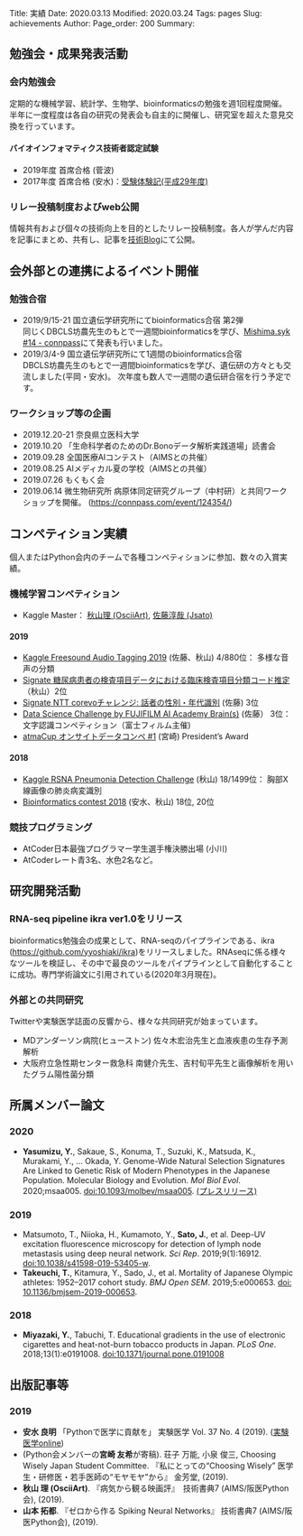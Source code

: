 Title: 実績
Date: 2020.03.13
Modified: 2020.03.24
Tags: pages
Slug: achievements
Author:
Page_order: 200
Summary:

## 勉強会・成果発表活動
### 会内勉強会
定期的な機械学習、統計学、生物学、bioinformaticsの勉強を週1回程度開催。半年に一度程度は各自の研究の発表会も自主的に開催し、研究室を超えた意見交換を行っています。

#### バイオインフォマティクス技術者認定試験
- 2019年度 首席合格 (菅波)
- 2017年度 首席合格 (安水)：[受験体験記(平成29年度)](https://www.jsbi.org/nintei/report/)

### リレー投稿制度およびweb公開
情報共有および個々の技術向上を目的としたリレー投稿制度。各人が学んだ内容を記事にまとめ、共有し、記事を[技術Blog](https://oumedpython.hatenablog.com/)にて公開。

## 会外部との連携によるイベント開催
### 勉強合宿
- 2019/9/15-21 国立遺伝学研究所にてbioinformatics合宿 第2弾  
同じくDBCLS坊農先生のもとで一週間bioinformaticsを学び、[Mishima.syk #14 - connpass](https://connpass.com/event/137642/)にて発表も行いました。
- 2019/3/4-9 国立遺伝学研究所にて1週間のbioinformatics合宿  
DBCLS坊農先生のもとで一週間bioinformaticsを学び、遺伝研の方々とも交流しました(平岡・安水)。
次年度も数人で一週間の遺伝研合宿を行う予定です。
### ワークショップ等の企画
- 2019.12.20-21 奈良県立医科大学
- 2019.10.20 「生命科学者のためのDr.Bonoデータ解析実践道場」読書会
- 2019.09.28 全国医療AIコンテスト（AIMSとの共催）
- 2019.08.25 AIメディカル夏の学校（AIMSとの共催）
- 2019.07.26 もくもく会
- 2019.06.14 微生物研究所 病原体同定研究グループ（中村研）と共同ワークショップを開催。 (<https://connpass.com/event/124354/>)

## コンペティション実績
個人またはPython会内のチームで各種コンペティションに参加、数々の入賞実績。
### 機械学習コンペティション
- Kaggle Master：
[秋山理 (OsciiArt)](https://www.kaggle.com/osciiart), [佐藤淳哉 (Jsato)](https://www.kaggle.com/junyasato)

#### 2019
- [Kaggle Freesound Audio Tagging 2019](https://www.kaggle.com/c/freesound-audio-tagging-2019) (佐藤、秋山) 4/880位：
  多様な音声の分類
- [Signate 糖尿病患者の検査項目データにおける臨床検査項目分類コード推定](https://signate.jp/competitions/158)（秋山）2位
- [Signate NTT corevoチャレンジ: 話者の性別・年代識別](https://signate.jp/competitions/156) (佐藤) 3位
- [Data Science Challenge by FUJIFILM AI Academy Brain(s)](https://athletix.run/events/8baK3V8eu) (佐藤） 3位：文字認識コンペティション（富士フィルム主催)
- [atmaCup オンサイトデータコンペ #1](https://atma.connpass.com/event/138332/) (宮崎) President’s Award

#### 2018
- [Kaggle RSNA Pneumonia Detection Challenge](https://www.kaggle.com/c/rsna-pneumonia-detection-challenge/overview) (秋山) 18/1499位：
 胸部X線画像の肺炎病変識別
- [Bioinformatics contest 2018](https://bioinf.me/en/contest/2018) (安水、秋山) 18位, 20位


### 競技プログラミング
- AtCoder日本最強プログラマー学生選手権決勝出場 (小川)
- AtCoderレート青3名、水色2名など。

## 研究開発活動
### RNA-seq pipeline ikra ver1.0をリリース
bioinformatics勉強会の成果として、RNA-seqのパイプラインである、ikra　(<https://github.com/yyoshiaki/ikra>)をリリースしました。RNAseqに係る様々なツールを検証し、その中で最良のツールをパイプラインとして自動化することに成功。専門学術論文に引用されている(2020年3月現在)。

### 外部との共同研究
Twitterや実験医学誌面の反響から、様々な共同研究が始まっています。

- MDアンダーソン病院(ヒューストン) 佐々木宏治先生と血液疾患の生存予測解析
- 大阪府立急性期センター救急科 南健介先生、吉村旬平先生と画像解析を用いたグラム陽性菌分類

## 所属メンバー論文
### 2020
- **Yasumizu, Y.**, Sakaue, S., Konuma, T., Suzuki, K., Matsuda, K., Murakami, Y., … Okada, Y. Genome-Wide Natural Selection Signatures Are Linked to Genetic Risk of Modern Phenotypes in the Japanese Population. Molecular Biology and Evolution. *Mol Biol Evol*. 2020;msaa005. [doi:10.1093/molbev/msaa005](https://doi.org/10.1093/molbev/msaa005). [(プレスリリース)](http://www.med.osaka-u.ac.jp/activities/results/2020year/okada2020-01)

### 2019
- Matsumoto, T., Niioka, H., Kumamoto, Y., **Sato, J.**, et al. Deep-UV excitation fluorescence microscopy for detection of lymph node metastasis using deep neural network. *Sci Rep*. 2019;9(1):16912. [doi:10.1038/s41598-019-53405-w](https://www.nature.com/articles/s41598-019-53405-w).
- **Takeuchi, T.**, Kitamura, Y., Sado, J., et al. Mortality of Japanese Olympic athletes: 1952–2017 cohort study. *BMJ Open SEM*. 2019;5:e000653. [doi: 10.1136/bmjsem-2019-000653](https://bmjopensem.bmj.com/content/5/1/e000653).

### 2018
- **Miyazaki, Y.**, Tabuchi, T. Educational gradients in the use of electronic cigarettes and heat-not-burn tobacco products in Japan. *PLoS One*. 2018;13(1):e0191008. [doi:10.1371/journal.pone.0191008](https://journals.plos.org/plosone/article?id=10.1371/journal.pone.0191008)

## 出版記事等
### 2019
- **安水 良明** 「Pythonで医学に貢献を」 実験医学 Vol. 37 No. 4 (2019).  ([実験医学online](https://www.yodosha.co.jp/jikkenigaku/opinion/vol37n4.html))
- (Python会メンバーの**宮崎 友希**が寄稿). 荘子 万能, 小泉 俊三, Choosing Wisely Japan Student Committee. 『私にとっての“Choosing Wisely” 医学生・研修医・若手医師の“モヤモヤ”から』 金芳堂, (2019).
- **秋山 理 (OsciiArt)**. 『病気から観る映画評』　技術書典7 (AIMS/阪医Python会), (2019).
- **山本 拓都**. 『ゼロから作る Spiking Neural Networks』 技術書典7 (AIMS/阪医Python会), (2019).
